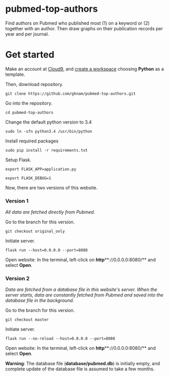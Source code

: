 # pubmed-top-authors
Find authors on Pubmed who published most (1) on a keyword or (2) together with an author.
Then draw graphs on their publication records per year and per journal.

# Get started
Make an account at [Cloud9](https://c9.io), and [create a workspace](https://docs.c9.io/v1.0/docs/create-a-workspace) choosing **Python** as a template.

Then, download repository.

`git clone https://github.com/gknam/pubmed-top-authors.git`

Go into the repository.

`cd pubmed-top-authors`

Change the default python version to 3.4

`sudo ln -sfn python3.4 /usr/bin/python`

Install required packages

`sudo pip install -r requirements.txt`

Setup Flask.

`export FLASK_APP=application.py`

`export FLASK_DEBUG=1`

Now, there are two versions of this website.

### Version 1
*All data are fetched directly from Pubmed.*

Go to the branch for this version.

`git checkout original_only`

Initiate server.

`flask run --host=0.0.0.0 --port=8080`

Open website: In the terminal, left-click on **http****://0.0.0.0:8080/** and select **Open**.

### Version 2
*Data are fetched from a database file in this website's server. When the server starts, data are constantly
fetched from Pubmed and saved into the database file in the background.*

Go to the branch for this version.

`git checkout master`

Initiate server.

`flask run --no-reload --host=0.0.0.0 --port=8080`

Open website: In the terminal, left-click on **http****://0.0.0.0:8080/** and select **Open**.


**Warning**: The database file (**database/pubmed.db**) is initially empty, and complete update of the database file is assumed to take a few months.
